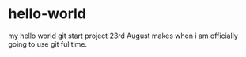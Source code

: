 # hello-world
my hello world git start project
23rd August makes when i am officially going to use git fulltime.
